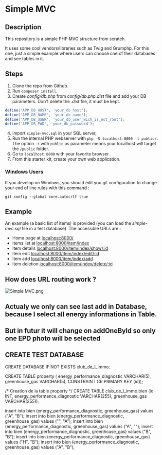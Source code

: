 # Simple MVC

## Description

This repository is a simple PHP MVC structure from scratch.

It uses some cool vendors/libraries such as Twig and Grumphp.
For this one, just a simple example where users can choose one of their databases and see tables in it.

## Steps

1. Clone the repo from Github.
2. Run `composer install`.
3. Create *config/db.php* from *config/db.php.dist* file and add your DB parameters. Don't delete the *.dist* file, it must be kept.
```php
define('APP_DB_HOST', 'your_db_host');
define('APP_DB_NAME', 'your_db_name');
define('APP_DB_USER', 'your_db_user_wich_is_not_root');
define('APP_DB_PWD', 'your_db_password');
```
4. Import `simple-mvc.sql` in your SQL server,
5. Run the internal PHP webserver with `php -S localhost:8000 -t public/`. The option `-t` with `public` as parameter means your localhost will target the `/public` folder.
6. Go to `localhost:8000` with your favorite browser.
7. From this starter kit, create your own web application.

### Windows Users

If you develop on Windows, you should edit you git configuration to change your end of line rules with this command :

`git config --global core.autocrlf true`

## Example 

An example (a basic list of items) is provided (you can load the *simple-mvc.sql* file in a test database). The accessible URLs are :

* Home page at [localhost:8000/](localhost:8000/)
* Items list at [localhost:8000/item/index](localhost:8000/item/index)
* Item details [localhost:8000/item/index/show/:id](localhost:8000/item/show/2)
* Item edit [localhost:8000/item/index/edit/:id](localhost:8000/item/edit/2)
* Item add [localhost:8000/item/index/add](localhost:8000/item/add)
* Item deletion [localhost:8000/item/index/delete/:id](localhost:8000/item/delete/2)

## How does URL routing work ?

![Simple MVC.png](https://raw.githubusercontent.com/WildCodeSchool/simple-mvc/master/Simple%20-%20MVC.png)


## Actualy we only can see last add in Database, because I select all energy informations in Table. ##
## But in futur it will change on addOneById so only one EPD photo will be selected ##

## CREATE TEST DATABASE ##

CREATE DATABASE IF NOT EXISTS club_de_l_immo;

CREATE TABLE property (
    energy_performance_diagnostic VARCHAR(5),
    greenhouse_gas VARCHAR(5),
    CONSTRAINT C6 PRIMARY KEY (id));

/* Creation de la table property */
CREATE TABLE club_de_l_immo.bien (id INT, energy_performance_diagnostic VARCHAR(255), greenhouse_gas VARCHAR(255));

insert into bien (energy_performance_diagnostic, greenhouse_gas) values ("A", "B");
insert into bien (energy_performance_diagnostic, greenhouse_gas) values ("", "A");
insert into bien (energy_performance_diagnostic, greenhouse_gas) values ("A", "");
insert into bien (energy_performance_diagnostic, greenhouse_gas) values ("B", "B");
insert into bien (energy_performance_diagnostic, greenhouse_gas) values ("H", "B");
insert into bien (energy_performance_diagnostic, greenhouse_gas) values ("A", "B");
